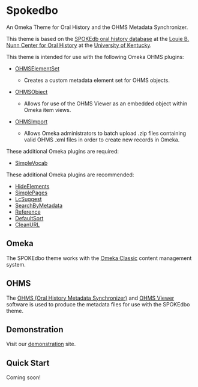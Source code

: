 # Spokedbo
An Omeka Theme for Oral History and the OHMS Metadata Synchronizer.

This theme is based on the <a href="https://kentuckoralhistory.org" target="_blank">SPOKEdb oral history database</a> at the <a href="http://nunncenter.org/"  target="_blank">Louie B. Nunn Center for Oral History</a> at the <a href="https://www.uky.edu" target="_blank">University of Kentucky</a>.

This theme is intended for use with the following Omeka OHMS plugins:

* <a href="https://github.com/libmanuk/OHMSElementSet" target="_blank">OHMSElementSet</a>
  * Creates a custom metadata element set for OHMS objects.

* <a href="https://github.com/libmanuk/OHMSObject" target="_blank">OHMSObject</a>
  * Allows for use of the OHMS Viewer as an embedded object within Omeka item views.
  
* <a href="https://github.com/libmanuk/OHMSImport" target="_blank">OHMSImport</a>
  * Allows Omeka administrators to batch upload .zip files containing valid OHMS .xml files in order to create new records in Omeka.

These additional Omeka plugins are required:

* <a href="https://github.com/omeka/plugin-SimpleVocab" target="_blank">SimpleVocab</a>


These additional Omeka plugins are recommended:

* <a href="https://github.com/zerocrates/HideElements" target="_blank">HideElements</a>
* <a href="https://github.com/omeka/plugin-SimplePages" target="_blank">SimplePages</a>
* <a href="https://github.com/omeka/plugin-LcSuggest" target="_blank">LcSuggest</a>
* <a href="https://github.com/omeka/plugin-SearchByMetadata" target="_blank">SearchByMetadata</a>
* <a href="https://github.com/Daniel-KM/Reference" target="_blank">Reference</a>
* <a href="https://github.com/anuragji/DefaultSort" target="_blank">DefaultSort</a>
* <a href="https://github.com/Daniel-KM/CleanUrl" target="_blank">CleanURL</a>

## Omeka 

The SPOKEdbo theme works with the <a href="http://omeka.org/classic/" target="_blank">Omeka Classic</a> content management system.

## OHMS

The <a href="http://www.oralhistoryonline.org/" target="_blank">OHMS (Oral History Metadata Synchronizer)</a> and <a href="https://github.com/uklibraries/ohms-viewer" target="_blank">OHMS Viewer</a> software is used to produce the metadata files for use with the SPOKEdbo theme.

## Demonstration

Visit our <a href="http://nunncenterdev.org/spokedbo/" target="_blank">demonstration</a> site.

## Quick Start

Coming soon!


